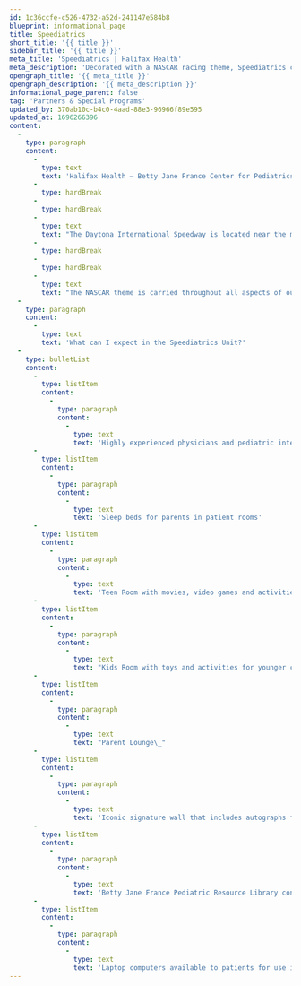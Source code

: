 ```yaml
---
id: 1c36ccfe-c526-4732-a52d-241147e584b8
blueprint: informational_page
title: Speediatrics
short_title: '{{ title }}'
sidebar_title: '{{ title }}'
meta_title: 'Speediatrics | Halifax Health'
meta_description: 'Decorated with a NASCAR racing theme, Speediatrics creates a cheerful environment for the children that are receiving care and their families.'
opengraph_title: '{{ meta_title }}'
opengraph_description: '{{ meta_description }}'
informational_page_parent: false
tag: 'Partners & Special Programs'
updated_by: 370ab10c-b4c0-4aad-88e3-96966f89e595
updated_at: 1696266396
content:
  -
    type: paragraph
    content:
      -
        type: text
        text: 'Halifax Health – Betty Jane France Center for Pediatrics was designed with the idea of caring for the whole family in mind. Brightly decorated with a NASCAR racing theme, Speediatrics creates a cheerful and reassuring environment for the children that are receiving care and for their families. '
      -
        type: hardBreak
      -
        type: hardBreak
      -
        type: text
        text: "The Daytona International Speedway is located near the medical center, and NASCAR drivers often come to visit with young patients during Race Week and other events. There are displays of memorabilia from NASCAR drivers and cars, with autographs from the many famous visitors on the Speediatrics Wall of Fame. With the help of the NASCAR Foundation and community partners, we are able to create positive and memorable experiences for the children and families that come to Speediatrics.\_"
      -
        type: hardBreak
      -
        type: hardBreak
      -
        type: text
        text: "The NASCAR theme is carried throughout all aspects of our 32-bed pediatric unit, even with the ceiling tiles that have the Speediatrics characters on them. First opened in 1999, it was newly renovated and reopened on November 10, 2010. Speediatrics cares for more than 2,000 children each year, including about 300 of those receiving care in the PICU. Speediatrics care extends to the Pediatric Emergency Department located in Halifax Health Medical Center’s Emergency Department, France Tower Ground Level and is also NASCAR-themed.\_"
  -
    type: paragraph
    content:
      -
        type: text
        text: 'What can I expect in the Speediatrics Unit?'
  -
    type: bulletList
    content:
      -
        type: listItem
        content:
          -
            type: paragraph
            content:
              -
                type: text
                text: 'Highly experienced physicians and pediatric intensive care specialists are supported by a team of skilled nurses and staff'
      -
        type: listItem
        content:
          -
            type: paragraph
            content:
              -
                type: text
                text: 'Sleep beds for parents in patient rooms'
      -
        type: listItem
        content:
          -
            type: paragraph
            content:
              -
                type: text
                text: 'Teen Room with movies, video games and activities for older children'
      -
        type: listItem
        content:
          -
            type: paragraph
            content:
              -
                type: text
                text: "Kids Room with toys and activities for younger children\_"
      -
        type: listItem
        content:
          -
            type: paragraph
            content:
              -
                type: text
                text: "Parent Lounge\_"
      -
        type: listItem
        content:
          -
            type: paragraph
            content:
              -
                type: text
                text: 'Iconic signature wall that includes autographs from drivers and other guests who have visited the unit'
      -
        type: listItem
        content:
          -
            type: paragraph
            content:
              -
                type: text
                text: 'Betty Jane France Pediatric Resource Library consisting of a computer/printer with access to top pediatric medical books and publications'
      -
        type: listItem
        content:
          -
            type: paragraph
            content:
              -
                type: text
                text: 'Laptop computers available to patients for use in their rooms with patient access to the Internet and email to communicate with their schools, families and friends'
---
```

